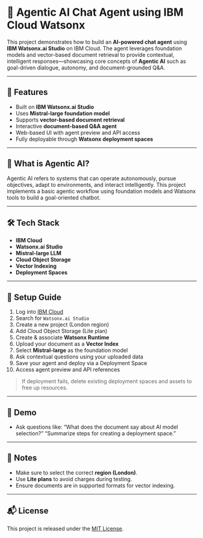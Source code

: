 
# 🤖 Agentic AI Chat Agent using IBM Cloud Watsonx

This project demonstrates how to build an **AI-powered chat agent** using **IBM Watsonx.ai Studio** on IBM Cloud. The agent leverages foundation models and vector-based document retrieval to provide contextual, intelligent responses—showcasing core concepts of **Agentic AI** such as goal-driven dialogue, autonomy, and document-grounded Q\&A.

---

## 🚀 Features

* Built on **IBM Watsonx.ai Studio**
* Uses **Mistral-large foundation model**
* Supports **vector-based document retrieval**
* Interactive **document-based Q\&A agent**
* Web-based UI with agent preview and API access
* Fully deployable through **Watsonx deployment spaces**

---

## 🧠 What is Agentic AI?

Agentic AI refers to systems that can operate autonomously, pursue objectives, adapt to environments, and interact intelligently. This project implements a basic agentic workflow using foundation models and Watsonx tools to build a goal-oriented chatbot.

---

## 🛠️ Tech Stack

* **IBM Cloud**
* **Watsonx.ai Studio**
* **Mistral-large LLM**
* **Cloud Object Storage**
* **Vector Indexing**
* **Deployment Spaces**

---

## 📄 Setup Guide

1. Log into [IBM Cloud](https://cloud.ibm.com)
2. Search for `Watsonx.ai Studio`
3. Create a new project (London region)
4. Add Cloud Object Storage (Lite plan)
5. Create & associate **Watsonx Runtime**
6. Upload your document as a **Vector Index**
7. Select **Mistral-large** as the foundation model
8. Ask contextual questions using your uploaded data
9. Save your agent and deploy via a Deployment Space
10. Access agent preview and API references

> If deployment fails, delete existing deployment spaces and assets to free up resources.

---

## 🧪 Demo

* Ask questions like:
  “What does the document say about AI model selection?”
  “Summarize steps for creating a deployment space.”

---

## 📌 Notes

* Make sure to select the correct **region (London)**.
* Use **Lite plans** to avoid charges during testing.
* Ensure documents are in supported formats for vector indexing.

---

## 📬 License

This project is released under the [MIT License](LICENSE).


